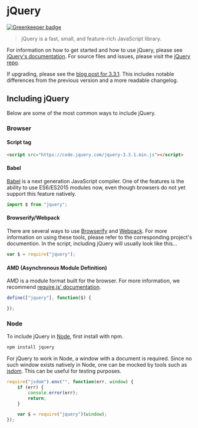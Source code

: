 # jQuery

[![Greenkeeper badge](https://badges.greenkeeper.io/chiaweilee/jquery-noajax-noeffects-nofocusin-nowrap-nodefered.svg)](https://greenkeeper.io/)

> jQuery is a fast, small, and feature-rich JavaScript library.

For information on how to get started and how to use jQuery, please see [jQuery's documentation](http://api.jquery.com/).
For source files and issues, please visit the [jQuery repo](https://github.com/jquery/jquery).

If upgrading, please see the [blog post for 3.3.1](https://blog.jquery.com/2017/03/20/jquery-3.3.1-now-available/). This includes notable differences from the previous version and a more readable changelog.

## Including jQuery

Below are some of the most common ways to include jQuery.

### Browser

#### Script tag

```html
<script src="https://code.jquery.com/jquery-3.3.1.min.js"></script>
```

#### Babel

[Babel](http://babeljs.io/) is a next generation JavaScript compiler. One of the features is the ability to use ES6/ES2015 modules now, even though browsers do not yet support this feature natively.

```js
import $ from "jquery";
```

#### Browserify/Webpack

There are several ways to use [Browserify](http://browserify.org/) and [Webpack](https://webpack.github.io/). For more information on using these tools, please refer to the corresponding project's documention. In the script, including jQuery will usually look like this...

```js
var $ = require("jquery");
```

#### AMD (Asynchronous Module Definition)

AMD is a module format built for the browser. For more information, we recommend [require.js' documentation](http://requirejs.org/docs/whyamd.html).

```js
define(["jquery"], function($) {

});
```

### Node

To include jQuery in [Node](nodejs.org), first install with npm.

```sh
npm install jquery
```

For jQuery to work in Node, a window with a document is required. Since no such window exists natively in Node, one can be mocked by tools such as [jsdom](https://github.com/tmpvar/jsdom). This can be useful for testing purposes.

```js
require("jsdom").env("", function(err, window) {
	if (err) {
		console.error(err);
		return;
	}

	var $ = require("jquery")(window);
});
```
